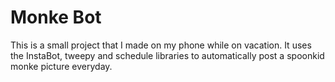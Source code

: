 # Monke Bot
This is a small project that I made on my phone while on vacation. It uses the InstaBot, tweepy and schedule libraries to automatically post a spoonkid monke picture everyday.